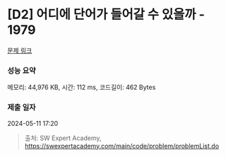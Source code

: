 # [D2] 어디에 단어가 들어갈 수 있을까 - 1979 

[문제 링크](https://swexpertacademy.com/main/code/problem/problemDetail.do?contestProbId=AV5PuPq6AaQDFAUq) 

### 성능 요약

메모리: 44,976 KB, 시간: 112 ms, 코드길이: 462 Bytes

### 제출 일자

2024-05-11 17:20



> 출처: SW Expert Academy, https://swexpertacademy.com/main/code/problem/problemList.do